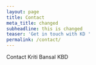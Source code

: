 ```yaml
---
layout: page
title: Contact
meta_title: changed
subheadline: this is changed
teaser: 'Get in touch with KD '
permalink: /contact/
---
```

Contact Kriti Bansal KBD